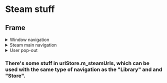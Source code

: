 <h1>Steam stuff</h2>
<h2>Frame</h2>
<details>
    <summary>Window navigation</summary>
    <blockquote>
        <details>
            <summary>Steam menu</summary>
            <blockquote>
                <p>Change account</p>
                <p>Sign out...</p>
                <p>Go offline...</p>
                <p><b><s>---------------------------------------</s></b></p>
                <p>Check for Steam Client updates...</p>
                <p><b><s>---------------------------------------</s></b></p>
                <p>Restore game backup...</p>
                <p><b><s>---------------------------------------</s></b></p>
                <p>Settings</p>
                <p><b><s>---------------------------------------</s></b></p>
                <p>Exit</p>
            </blockquote>
        </details>
        <details>
            <summary>View</summary>
            <blockquote>
                <a href="/Pages/Library.md"><p>Library</p></a>
                <a href="/Pages/Hidden.md"><p>Hidden games</p></a>
                <a href="/Pages/Soundtracks.md"><p>Soundtracks</p></a>
                <a href="/Pages/Downloads.md"><p>Downloads</p></a>
                <p><b><s>---------------------------------------</s></b></p>
                <a href="/Pages/Small.md"><p>Small mode</p></a>
                <a href="/Pages/BigPicture.md"><p>Big Picture mode</p></a>
                <p><b><s>---------------------------------------</s></b></p>
                <a href="/Pages/Friends.md"><p>Friends & Chat</p></a>
                <a href="/Pages/Players.md"><p>Players</p></a>
                <a href="/Pages/Servers.md"><p>Game servers</p></a>
                <a href="/Pages/Screenshots.md"><p>Screenshots</p></a>
                <a href="/Pages/Inventory.md"><p>Inventory</p></a>
                <a href="/Pages/News.md"><p>Update news</p></a>
            </blockquote>
        </details>
        <details>
            <summary>Friends</summary>
            <blockquote>
                <p>View friends list (${x} Online)</p>
                <p><b><s>---------------------------------------</s></b></p>
                <p>Add a friend...</p>
                <p>Edit profile name/avatar...</p>
                <p><b><s>---------------------------------------</s></b></p>
                <p>Online</p>
                <p>Away</p>
                <p>Invisible</p>
                <p>Offline</p>
            </blockquote>
        </details>
        <details>
            <summary>Games</summary>
            <blockquote>
                <p>View games library</p>
                <p><b><s>---------------------------------------</s></b></p>
                <p>Activate a product on Steam...</p>
                <p>Redeem a Steam Waller code...</p>
                <p>Manage gifts and guest passes...</p>
                <p>Add a non-steam game to my library...</p>
            </blockquote>
        </details>
        <details>
            <summary>Help</summary>
            <blockquote>
                <p>_Steam support</p>
                <p><b><s>---------------------------------------</s></b></p>
                <p>Privacy policy</p>
                <p>Legal information</p>
                <p>Steam subscriber agreement</p>
                <p><b><s>---------------------------------------</s></b></p>
                <p>System information</p>
                <p><b><s>---------------------------------------</s></b></p>
                <p>About Steam</p>
            </blockquote>
        </details>
        <details>
            <summary>Window controls</summary>
            <blockquote>
                <p>Big picture</p>
                <a href="/Pages/Minimize.md"<p>Minimize</p></a>
                <a href="/Pages/Maximize.md"><p>Maximize</p></a>
                <a href="/Pages/Close.md"><p>Close</p></a>
            </blockquote>
        </details>
    </blockquote>
</details>

<details>
    <summary>Steam main navigation</summary>
    <blockquote>
        <details>
            <summary>Store</summary>
            <blockquote>
                <p>Featured</p>
                <p>Discovery queue</p>
                <p>Wishlist</p>
                <p>Point shop</p>
                <p>News</p>
                <p>Stats</p>
            </blockquote>
        </details>
        <details>
            <summary>Library</summary>
            <blockquote>
	            <p>Home</p>
	            <p>Collections</p>
	            <p><b><s>---------------------------------------</s></b></p>
	            <p>Downloads</p>
            </blockquote>
        </details>
        <details>
            <summary>Community</summary>
            <blockquote>
	            <p>Home</p>
		        <p>Discussions</p>
		        <p>Workshop</p>
		        <p>Market</p>
		        <p>Broadcasts</p>
            </blockquote>
        </details>
        <details>
            <summary>Profile</summary>
            <blockquote>
		        <p>Activity</p>
		        <p>Profile</p>
		        <p>Friends</p>
		        <p>Groups</p>
		        <p>Content</p>
		        <p>Badges</p>
		        <p>Inventory</p>
            </blockquote>
        </details>
    </blockquote>
</details>

<details>
    <summary>User pop-out</summary>
    <blockquote>
	<p>View my profile</p>
	<p>Account details ${x_User}</p>
	<p>Store preferences</p>
	<p>View my wallet ${x_Wallet}</p>
	<p><b><s>---------------------------------------</s></b></p>
	<p>Change account...
	<p>Sign out of my account...
    </blockquote>
</details>

### There's some stuff in urlStore.m_steamUrls, which can be used with the same type of navigation as the "Library" and and "Store".
